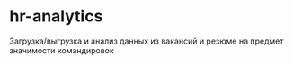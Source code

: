 # hr-analytics
Загрузка/выгрузка и анализ данных из вакансий и резюме на предмет значимости командировок
